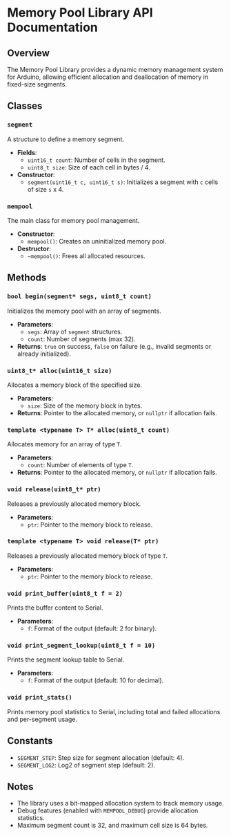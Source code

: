 # Memory Pool Library API Documentation

## Overview

The Memory Pool Library provides a dynamic memory management system for Arduino, allowing efficient allocation and deallocation of memory in fixed-size segments.

## Classes

### `segment`

A structure to define a memory segment.

- **Fields**:
  - `uint16_t count`: Number of cells in the segment.
  - `uint8_t size`: Size of each cell in bytes / 4.
- **Constructor**:
  - `segment(uint16_t c, uint16_t s)`: Initializes a segment with `c` cells of size `s` x 4.

### `mempool`

The main class for memory pool management.

- **Constructor**:
  - `mempool()`: Creates an uninitialized memory pool.
- **Destructor**:
  - `~mempool()`: Frees all allocated resources.

## Methods

### `bool begin(segment* segs, uint8_t count)`

Initializes the memory pool with an array of segments.

- **Parameters**:
  - `segs`: Array of `segment` structures.
  - `count`: Number of segments (max 32).
- **Returns**: `true` on success, `false` on failure (e.g., invalid segments or already initialized).

### `uint8_t* alloc(uint16_t size)`

Allocates a memory block of the specified size.

- **Parameters**:
  - `size`: Size of the memory block in bytes.
- **Returns**: Pointer to the allocated memory, or `nullptr` if allocation fails.

### `template <typename T> T* alloc(uint8_t count)`

Allocates memory for an array of type `T`.

- **Parameters**:
  - `count`: Number of elements of type `T`.
- **Returns**: Pointer to the allocated memory, or `nullptr` if allocation fails.

### `void release(uint8_t* ptr)`

Releases a previously allocated memory block.

- **Parameters**:
  - `ptr`: Pointer to the memory block to release.

### `template <typename T> void release(T* ptr)`

Releases a previously allocated memory block of type `T`.

- **Parameters**:
  - `ptr`: Pointer to the memory block to release.

### `void print_buffer(uint8_t f = 2)`

Prints the buffer content to Serial.

- **Parameters**:
  - `f`: Format of the output (default: 2 for binary).

### `void print_segment_lookup(uint8_t f = 10)`

Prints the segment lookup table to Serial.

- **Parameters**:
  - `f`: Format of the output (default: 10 for decimal).

### `void print_stats()`

Prints memory pool statistics to Serial, including total and failed allocations and per-segment usage.

## Constants

- `SEGMENT_STEP`: Step size for segment allocation (default: 4).
- `SEGMENT_LOG2`: Log2 of segment step (default: 2).

## Notes

- The library uses a bit-mapped allocation system to track memory usage.
- Debug features (enabled with `MEMPOOL_DEBUG`) provide allocation statistics.
- Maximum segment count is 32, and maximum cell size is 64 bytes.